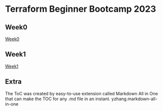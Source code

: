 # Terraform Beginner Bootcamp 2023

## Week0
[Week0](journals/week0.md)

## Week1
[Week1](journals/week1.md)

## Extra

The ToC was created by easy-to-use extension called Markdown All in One that can make the TOC for any .md file in an instant.
yzhang.markdown-all-in-one

